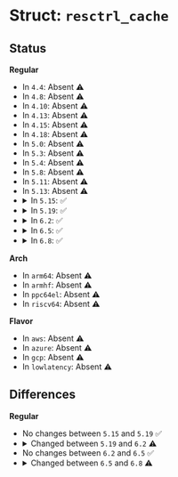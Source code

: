# Struct: <code>resctrl_cache</code>

## Status
<b>Regular</b>
<ul>
<li>
In <code>4.4</code>: Absent ⚠️
</li>
<li>
In <code>4.8</code>: Absent ⚠️
</li>
<li>
In <code>4.10</code>: Absent ⚠️
</li>
<li>
In <code>4.13</code>: Absent ⚠️
</li>
<li>
In <code>4.15</code>: Absent ⚠️
</li>
<li>
In <code>4.18</code>: Absent ⚠️
</li>
<li>
In <code>5.0</code>: Absent ⚠️
</li>
<li>
In <code>5.3</code>: Absent ⚠️
</li>
<li>
In <code>5.4</code>: Absent ⚠️
</li>
<li>
In <code>5.8</code>: Absent ⚠️
</li>
<li>
In <code>5.11</code>: Absent ⚠️
</li>
<li>
In <code>5.13</code>: Absent ⚠️
</li>
<li>
<details>
<summary>In <code>5.15</code>: ✅</summary>

```c
struct resctrl_cache {
    unsigned int cbm_len;
    unsigned int min_cbm_bits;
    unsigned int shareable_bits;
    bool arch_has_sparse_bitmaps;
    bool arch_has_empty_bitmaps;
    bool arch_has_per_cpu_cfg;
};
```
</details>
</li>
<li>
<details>
<summary>In <code>5.19</code>: ✅</summary>

```c
struct resctrl_cache {
    unsigned int cbm_len;
    unsigned int min_cbm_bits;
    unsigned int shareable_bits;
    bool arch_has_sparse_bitmaps;
    bool arch_has_empty_bitmaps;
    bool arch_has_per_cpu_cfg;
};
```
</details>
</li>
<li>
<details>
<summary>In <code>6.2</code>: ✅</summary>

```c
struct resctrl_cache {
    unsigned int cbm_len;
    unsigned int min_cbm_bits;
    unsigned int shareable_bits;
    bool arch_has_sparse_bitmaps;
    bool arch_has_per_cpu_cfg;
};
```
</details>
</li>
<li>
<details>
<summary>In <code>6.5</code>: ✅</summary>

```c
struct resctrl_cache {
    unsigned int cbm_len;
    unsigned int min_cbm_bits;
    unsigned int shareable_bits;
    bool arch_has_sparse_bitmaps;
    bool arch_has_per_cpu_cfg;
};
```
</details>
</li>
<li>
<details>
<summary>In <code>6.8</code>: ✅</summary>

```c
struct resctrl_cache {
    unsigned int cbm_len;
    unsigned int min_cbm_bits;
    unsigned int shareable_bits;
    bool arch_has_sparse_bitmasks;
    bool arch_has_per_cpu_cfg;
};
```
</details>
</li>
</ul>
<b>Arch</b>
<ul>
<li>
In <code>arm64</code>: Absent ⚠️
</li>
<li>
In <code>armhf</code>: Absent ⚠️
</li>
<li>
In <code>ppc64el</code>: Absent ⚠️
</li>
<li>
In <code>riscv64</code>: Absent ⚠️
</li>
</ul>
<b>Flavor</b>
<ul>
<li>
In <code>aws</code>: Absent ⚠️
</li>
<li>
In <code>azure</code>: Absent ⚠️
</li>
<li>
In <code>gcp</code>: Absent ⚠️
</li>
<li>
In <code>lowlatency</code>: Absent ⚠️
</li>
</ul>

## Differences
<b>Regular</b>
<ul>
<li>
No changes between <code>5.15</code> and <code>5.19</code> ✅
</li>
<li>
<details>
<summary>Changed between <code>5.19</code> and <code>6.2</code> ⚠️</summary>
<ul>
<li>
<b>Field removed. </b>
<code>bool arch_has_empty_bitmaps</code>
</li>
</ul>
</details>
</li>
<li>
No changes between <code>6.2</code> and <code>6.5</code> ✅
</li>
<li>
<details>
<summary>Changed between <code>6.5</code> and <code>6.8</code> ⚠️</summary>
<ul>
<li>
<b>Field added. </b>
<code>bool arch_has_sparse_bitmasks</code>
</li>
<li>
<b>Field removed. </b>
<code>bool arch_has_sparse_bitmaps</code>
</li>
</ul>
</details>
</li>
</ul>
